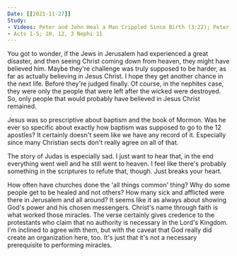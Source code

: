 ```yaml
---
Date: [[2021-11-27]]
Study:
- Videos: Peter and John Heal a Man Crippled Since Birth (3:22); Peter and John Continue Preaching the Gospel (5:38); Peter's Revelation to Take the Gospel to the Gentiles (9:03)
- Acts 1-5; 10, 12, 3 Nephi 11
---
```


You got to wonder, if the Jews in Jerusalem had experienced a great disaster, and then seeing Christ coming down from heaven, they might have believed him. Maybe they're challenge was truly supposed to be harder, as far as actually believing in Jesus Christ. I hope they get another chance in the next life. Before they're judged finally. Of course, in the nephites case, they were only the people that were left after the wicked were destroyed. So, only people that would probably have believed in Jesus Christ remained.

Jesus was so prescriptive about baptism and the book of Mormon. Was he ever so specific about exactly how baptism was supposed to go to the 12 apostles? It certainly doesn't seem like we have any record of it. Especially since many Christian sects don't really agree on all of that.

The story of Judas is especially sad. I just want to hear that, in the end everything went well and he still went to heaven. I feel like there's probably something in the scriptures to refute that, though. Just breaks your heart.

How often have churches done the 'all things common' thing?
Why do some people get to be healed and not others? How many sick and afflicted were there in Jerusalem and all around? It seems like it as always about showing God's power and his chosen messengers.
Christ's name through faith is what worked those miracles. The verse certainly gives credence to the protestants who claim that no authority is necessary in the Lord's Kingdom. I'm inclined to agree with them, but with the caveat that God really did create an organization here, too. It's just that it's not a necessary prerequisite to performing miracles. 